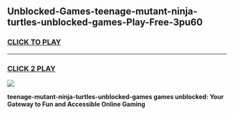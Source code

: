 
## Unblocked-Games-teenage-mutant-ninja-turtles-unblocked-games-Play-Free-3pu60
<h3>
<a href="https://premium76.site?title=teenage-mutant-ninja-turtles-unblocked-games&ref=10A">CLICK TO PLAY</a></h3>
<hr>

<h3>
<a href="https://premium76.site?title=teenage-mutant-ninja-turtles-unblocked-games&ref=10A">CLICK 2 PLAY</a>
  
</h3>

<a href="https://premium76.site?title=teenage-mutant-ninja-turtles-unblocked-games&ref=10A"><img src="https://clearcache.store/games.png"></a>


**teenage-mutant-ninja-turtles-unblocked-games games unblocked: Your Gateway to Fun and Accessible Online Gaming**
